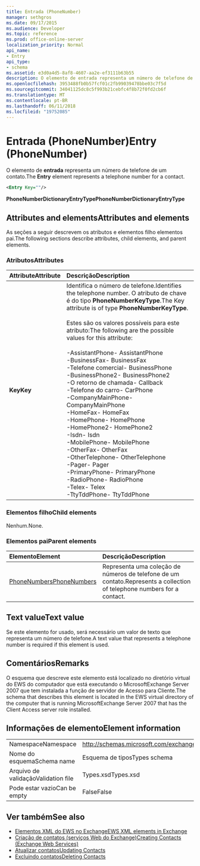 ```yaml
---
title: Entrada (PhoneNumber)
manager: sethgros
ms.date: 09/17/2015
ms.audience: Developer
ms.topic: reference
ms.prod: office-online-server
localization_priority: Normal
api_name:
- Entry
api_type:
- schema
ms.assetid: e3d0a4d5-8af8-4607-aa2e-ef3111b63b55
description: O elemento de entrada representa um número de telefone de um contato.
ms.openlocfilehash: 3953488fb0b57fcf01c2fb99039478bbe03c7f5d
ms.sourcegitcommit: 34041125dc8c5f993b21cebfc4f8b72f0fd2cb6f
ms.translationtype: MT
ms.contentlocale: pt-BR
ms.lasthandoff: 06/11/2018
ms.locfileid: "19752085"
---
```

# <a name="entry-phonenumber"></a><span data-ttu-id="2372e-103">Entrada (PhoneNumber)</span><span class="sxs-lookup"><span data-stu-id="2372e-103">Entry (PhoneNumber)</span></span>

<span data-ttu-id="2372e-104">O elemento de **entrada** representa um número de telefone de um contato.</span><span class="sxs-lookup"><span data-stu-id="2372e-104">The **Entry** element represents a telephone number for a contact.</span></span> 
  
```xml
<Entry Key=""/>
```

 <span data-ttu-id="2372e-105">**PhoneNumberDictionaryEntryType**</span><span class="sxs-lookup"><span data-stu-id="2372e-105">**PhoneNumberDictionaryEntryType**</span></span>
## <a name="attributes-and-elements"></a><span data-ttu-id="2372e-106">Attributes and elements</span><span class="sxs-lookup"><span data-stu-id="2372e-106">Attributes and elements</span></span>

<span data-ttu-id="2372e-107">As seções a seguir descrevem os atributos e elementos filho elementos pai.</span><span class="sxs-lookup"><span data-stu-id="2372e-107">The following sections describe attributes, child elements, and parent elements.</span></span>
  
### <a name="attributes"></a><span data-ttu-id="2372e-108">Atributos</span><span class="sxs-lookup"><span data-stu-id="2372e-108">Attributes</span></span>

|<span data-ttu-id="2372e-109">**Attribute**</span><span class="sxs-lookup"><span data-stu-id="2372e-109">**Attribute**</span></span>|<span data-ttu-id="2372e-110">**Descrição**</span><span class="sxs-lookup"><span data-stu-id="2372e-110">**Description**</span></span>|
|:-----|:-----|
|<span data-ttu-id="2372e-111">**Key**</span><span class="sxs-lookup"><span data-stu-id="2372e-111">**Key**</span></span> <br/> | <span data-ttu-id="2372e-112">Identifica o número de telefone.</span><span class="sxs-lookup"><span data-stu-id="2372e-112">Identifies the telephone number.</span></span> <span data-ttu-id="2372e-113">O atributo de chave é do tipo **PhoneNumberKeyType**.</span><span class="sxs-lookup"><span data-stu-id="2372e-113">The Key attribute is of type **PhoneNumberKeyType**.</span></span><br/><br/> <span data-ttu-id="2372e-114">Estes são os valores possíveis para este atributo:</span><span class="sxs-lookup"><span data-stu-id="2372e-114">The following are the possible values for this attribute:</span></span><br/><br/><span data-ttu-id="2372e-115">-AssistantPhone</span><span class="sxs-lookup"><span data-stu-id="2372e-115">-  AssistantPhone</span></span>  <br/><span data-ttu-id="2372e-116">-BusinessFax</span><span class="sxs-lookup"><span data-stu-id="2372e-116">-  BusinessFax</span></span>  <br/><span data-ttu-id="2372e-117">-Telefone comercial</span><span class="sxs-lookup"><span data-stu-id="2372e-117">-  BusinessPhone</span></span>  <br/><span data-ttu-id="2372e-118">-BusinessPhone2</span><span class="sxs-lookup"><span data-stu-id="2372e-118">-  BusinessPhone2</span></span>  <br/><span data-ttu-id="2372e-119">-O retorno de chamada</span><span class="sxs-lookup"><span data-stu-id="2372e-119">-  Callback</span></span>  <br/><span data-ttu-id="2372e-120">-Telefone do carro</span><span class="sxs-lookup"><span data-stu-id="2372e-120">-  CarPhone</span></span>  <br/><span data-ttu-id="2372e-121">-CompanyMainPhone</span><span class="sxs-lookup"><span data-stu-id="2372e-121">-  CompanyMainPhone</span></span>  <br/><span data-ttu-id="2372e-122">-HomeFax</span><span class="sxs-lookup"><span data-stu-id="2372e-122">-  HomeFax</span></span>  <br/><span data-ttu-id="2372e-123">-HomePhone</span><span class="sxs-lookup"><span data-stu-id="2372e-123">-  HomePhone</span></span>  <br/><span data-ttu-id="2372e-124">-HomePhone2</span><span class="sxs-lookup"><span data-stu-id="2372e-124">-  HomePhone2</span></span>  <br/><span data-ttu-id="2372e-125">-Isdn</span><span class="sxs-lookup"><span data-stu-id="2372e-125">-  Isdn</span></span>  <br/><span data-ttu-id="2372e-126">-MobilePhone</span><span class="sxs-lookup"><span data-stu-id="2372e-126">-  MobilePhone</span></span>  <br/><span data-ttu-id="2372e-127">-OtherFax</span><span class="sxs-lookup"><span data-stu-id="2372e-127">-  OtherFax</span></span>  <br/><span data-ttu-id="2372e-128">-OtherTelephone</span><span class="sxs-lookup"><span data-stu-id="2372e-128">-  OtherTelephone</span></span>  <br/><span data-ttu-id="2372e-129">-Pager</span><span class="sxs-lookup"><span data-stu-id="2372e-129">-  Pager</span></span>  <br/><span data-ttu-id="2372e-130">-PrimaryPhone</span><span class="sxs-lookup"><span data-stu-id="2372e-130">-  PrimaryPhone</span></span>  <br/><span data-ttu-id="2372e-131">-RadioPhone</span><span class="sxs-lookup"><span data-stu-id="2372e-131">-  RadioPhone</span></span>  <br/><span data-ttu-id="2372e-132">-Telex</span><span class="sxs-lookup"><span data-stu-id="2372e-132">-  Telex</span></span>  <br/><span data-ttu-id="2372e-133">-TtyTddPhone</span><span class="sxs-lookup"><span data-stu-id="2372e-133">-  TtyTddPhone</span></span>  <br/> |
   
### <a name="child-elements"></a><span data-ttu-id="2372e-134">Elementos filho</span><span class="sxs-lookup"><span data-stu-id="2372e-134">Child elements</span></span>

<span data-ttu-id="2372e-135">Nenhum.</span><span class="sxs-lookup"><span data-stu-id="2372e-135">None.</span></span>
  
### <a name="parent-elements"></a><span data-ttu-id="2372e-136">Elementos pai</span><span class="sxs-lookup"><span data-stu-id="2372e-136">Parent elements</span></span>

|<span data-ttu-id="2372e-137">**Elemento**</span><span class="sxs-lookup"><span data-stu-id="2372e-137">**Element**</span></span>|<span data-ttu-id="2372e-138">**Descrição**</span><span class="sxs-lookup"><span data-stu-id="2372e-138">**Description**</span></span>|
|:-----|:-----|
|[<span data-ttu-id="2372e-139">PhoneNumbers</span><span class="sxs-lookup"><span data-stu-id="2372e-139">PhoneNumbers</span></span>](phonenumbers.md) <br/> |<span data-ttu-id="2372e-140">Representa uma coleção de números de telefone de um contato.</span><span class="sxs-lookup"><span data-stu-id="2372e-140">Represents a collection of telephone numbers for a contact.</span></span>  <br/> |
   
## <a name="text-value"></a><span data-ttu-id="2372e-141">Text value</span><span class="sxs-lookup"><span data-stu-id="2372e-141">Text value</span></span>

<span data-ttu-id="2372e-142">Se este elemento for usado, será necessário um valor de texto que representa um número de telefone.</span><span class="sxs-lookup"><span data-stu-id="2372e-142">A text value that represents a telephone number is required if this element is used.</span></span>
  
## <a name="remarks"></a><span data-ttu-id="2372e-143">Comentários</span><span class="sxs-lookup"><span data-stu-id="2372e-143">Remarks</span></span>

<span data-ttu-id="2372e-144">O esquema que descreve este elemento está localizado no diretório virtual do EWS do computador que está executando o MicrosoftExchange Server 2007 que tem instalada a função de servidor de Acesso para Cliente.</span><span class="sxs-lookup"><span data-stu-id="2372e-144">The schema that describes this element is located in the EWS virtual directory of the computer that is running MicrosoftExchange Server 2007 that has the Client Access server role installed.</span></span>
  
## <a name="element-information"></a><span data-ttu-id="2372e-145">Informações de elemento</span><span class="sxs-lookup"><span data-stu-id="2372e-145">Element information</span></span>

|||
|:-----|:-----|
|<span data-ttu-id="2372e-146">Namespace</span><span class="sxs-lookup"><span data-stu-id="2372e-146">Namespace</span></span>  <br/> |http://schemas.microsoft.com/exchange/services/2006/types  <br/> |
|<span data-ttu-id="2372e-147">Nome do esquema</span><span class="sxs-lookup"><span data-stu-id="2372e-147">Schema name</span></span>  <br/> |<span data-ttu-id="2372e-148">Esquema de tipos</span><span class="sxs-lookup"><span data-stu-id="2372e-148">Types schema</span></span>  <br/> |
|<span data-ttu-id="2372e-149">Arquivo de validação</span><span class="sxs-lookup"><span data-stu-id="2372e-149">Validation file</span></span>  <br/> |<span data-ttu-id="2372e-150">Types.xsd</span><span class="sxs-lookup"><span data-stu-id="2372e-150">Types.xsd</span></span>  <br/> |
|<span data-ttu-id="2372e-151">Pode estar vazio</span><span class="sxs-lookup"><span data-stu-id="2372e-151">Can be empty</span></span>  <br/> |<span data-ttu-id="2372e-152">False</span><span class="sxs-lookup"><span data-stu-id="2372e-152">False</span></span>  <br/> |
   
## <a name="see-also"></a><span data-ttu-id="2372e-153">Ver também</span><span class="sxs-lookup"><span data-stu-id="2372e-153">See also</span></span>

- [<span data-ttu-id="2372e-154">Elementos XML do EWS no Exchange</span><span class="sxs-lookup"><span data-stu-id="2372e-154">EWS XML elements in Exchange</span></span>](ews-xml-elements-in-exchange.md)
- [<span data-ttu-id="2372e-155">Criação de contatos (serviços Web do Exchange)</span><span class="sxs-lookup"><span data-stu-id="2372e-155">Creating Contacts (Exchange Web Services)</span></span>](http://msdn.microsoft.com/library/4845917e-70d1-481c-bbd7-011ec6571789%28Office.15%29.aspx) 
- [<span data-ttu-id="2372e-156">Atualizar contatos</span><span class="sxs-lookup"><span data-stu-id="2372e-156">Updating Contacts</span></span>](http://msdn.microsoft.com/library/9a865953-b94a-4229-b632-2dee433314be%28Office.15%29.aspx)  
- [<span data-ttu-id="2372e-157">Excluindo contatos</span><span class="sxs-lookup"><span data-stu-id="2372e-157">Deleting Contacts</span></span>](http://msdn.microsoft.com/library/fcc3dc84-cd3e-455e-a1a7-ae6921c9b588%28Office.15%29.aspx)

